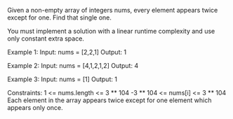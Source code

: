 Given a non-empty array of integers nums, every element appears twice except for one. Find that single one.

You must implement a solution with a linear runtime complexity and use only constant extra space.

 
Example 1:
Input: nums = [2,2,1]
Output: 1

Example 2:
Input: nums = [4,1,2,1,2]
Output: 4

Example 3:
Input: nums = [1]
Output: 1


Constraints:
1 <= nums.length <= 3 ** 104
-3 ** 104 <= nums[i] <= 3 ** 104
Each element in the array appears twice except for one element which appears only once.